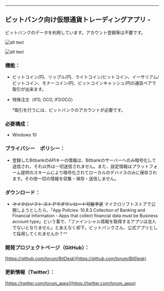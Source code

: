 
---------------------------------------

## ビットバンク向け仮想通貨トレーディングアプリ - 
ビットバンクのデータを利用しています。アカウント登録等は不要です。 

![alt text](https://github.com/torum/BitDesk/blob/master/docs/Images/BitDesk-screenshot.png?raw=true)

![alt text](https://github.com/torum/BitDesk/blob/master/docs/Images/BitDesk1.gif?raw=true)

### 機能：
- ビットコイン/円、リップル/円、ライトコイン/ビットコイン、イーサリアム/ビットコイン、モナーコイン/円、ビットコインキャッシュ/円の通貨ペアで取引が出来ます。
- 特殊注文（IFD, OCO, IFDOCO）

  *取引を行うには、ビットバンクのアカウントが必要です。  
  
### 必要構成：
- Windows 10

### プライバシー　ポリシー：
* 登録したBitbankのAPIキーの情報は、Bitbankのサーバーへのみ暗号化して送信され、それ以外は一切送信されません。また、設定情報はプラットフォーム提供のスキームにより暗号化されてローカルのデバイスのみに保存されます。その他一切の情報を収集・保存・送信しません。

### ダウンロード：  
- ~~マイクロソフト ストアでダウンロード可能予定~~
マイクロソフトストアで公開しようとしたら、「App Policies: 10.8.3 Collection of Banking and Financial Information - Apps that collect financial data must be Business account type」という事で、「ファインシャル情報を取得するアプリは法人でないとなりません」とあえなく却下。ビットバンクさん、公式アプリとして採用してくれませんか？^^

### 開発プロジェクトページ（GitHub）：
[https://github.com/torum/BitDesk](https://github.com/torum/BitDesk)
 
### 更新情報（Twitter）： 
[https://twitter.com/torum_apps](https://twitter.com/torum_apps)
